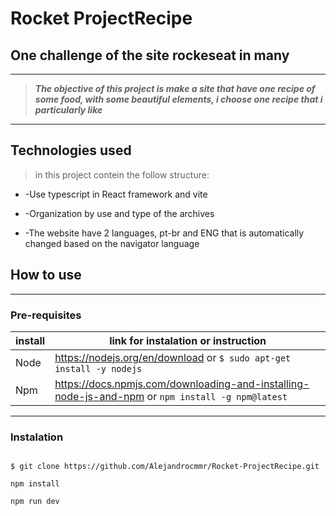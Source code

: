 # Rocket ProjectRecipe

## One challenge of the site rockeseat in many
---
> ***The objective of this project is make a site that have one recipe of some food, with some beautiful elements, i choose one recipe that i particularly like***

---
## Technologies used

> in this project contein the follow structure:

* -Use typescript in React framework and vite 

* -Organization by use and type of the archives

* -The website have 2 languages, pt-br and ENG that is automatically changed based on the navigator language

## How to use

---
### Pre-requisites

|install|link for instalation or instruction
|---|---|
|Node| <https://nodejs.org/en/download> or `$ sudo apt-get install -y nodejs`
|Npm| <https://docs.npmjs.com/downloading-and-installing-node-js-and-npm> or `npm install -g npm@latest`

---
### Instalation

```

$ git clone https://github.com/Alejandrocmmr/Rocket-ProjectRecipe.git

npm install

npm run dev

``` 